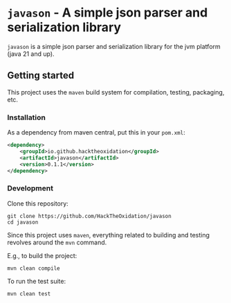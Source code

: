 # `javason` - A simple json parser and serialization library

`javason` is a simple json parser and serialization library for the jvm platform (java 21 and up).

## Getting started

This project uses the `maven` build system for compilation, testing, packaging, etc.

### Installation

As a dependency from maven central, put this in your `pom.xml`:

```xml
<dependency>
    <groupId>io.github.hacktheoxidation</groupId>
    <artifactId>javason</artifactId>
    <version>0.1.1</version>
</dependency>
```

### Development

Clone this repository:
```shell
git clone https://github.com/HackTheOxidation/javason
cd javason
```

Since this project uses `maven`, everything related to building and testing revolves around the `mvn` command.

E.g., to build the project:
```shell
mvn clean compile
```

To run the test suite:
```shell
mvn clean test
```